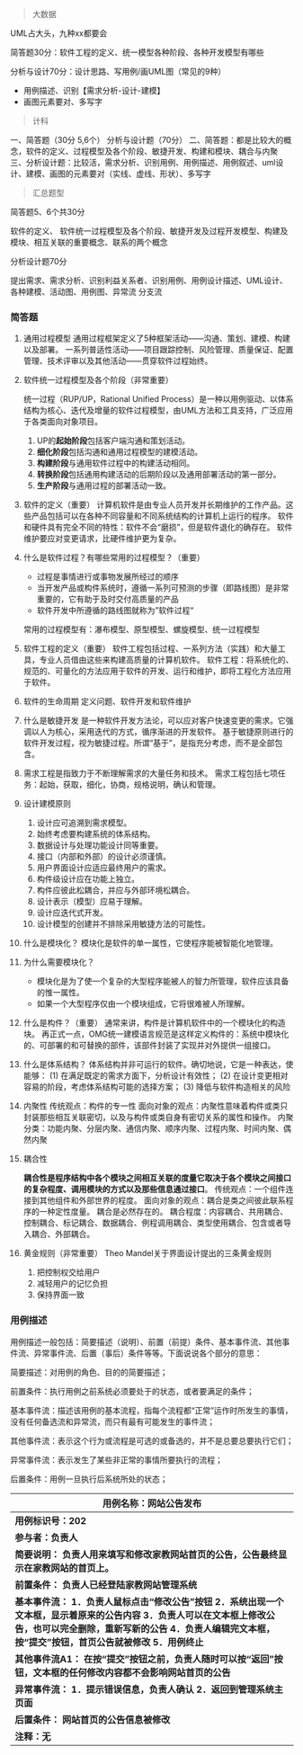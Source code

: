 > 大数据

UML占大头，九种xx都要会

简答题30分：软件工程的定义、统一模型各种阶段、各种开发模型有哪些

分析与设计70分：设计思路、写用例/画UML图（常见的9种）

- 用例描述、识别【需求分析-设计-建模】
- 画图元素要对、多写字

> 计科

一、简答题（30分 5,6个） 分析与设计题（70分）
二、简答题：都是比较大的概念，软件的定义、过程模型及各个阶段、敏捷开发、构建和模块、耦合与内聚
三、分析设计题：比较活，需求分析、识别用例、用例描述、用例叙述、uml设计、建模、画图的元素要对（实线、虚线、形状）、多写字

> 汇总题型

简答题5、6个共30分

软件的定义、 软件统一过程模型及各个阶段、敏捷开发及过程开发模型、构建及模块、相互关联的重要概念、联系的两个概念

分析设计题70分

提出需求、需求分析、识别利益关系者、识别用例、用例设计描述、UML设计、各种建模、活动图、用例图、异常流 分支流



### 简答题

1. 通用过程模型
   通用过程框架定义了5种框架活动——沟通、策划、建模、构建以及部署。
   一系列普适性活动——项目跟踪控制、风险管理、质量保证、配置管理、技术评审以及其他活动——贯穿软件过程始终。

2. 软件统一过程模型及各个阶段（非常重要）

   统一过程（RUP/UP，Rational Unified Process）是一种以用例驱动、以体系结构为核心、迭代及增量的软件过程模型，由UML方法和工具支持，广泛应用于各类面向对象项目。

   1. UP的**起始阶段**包括客户端沟通和策划活动。
   2. **细化阶段**包括沟通和通用过程模型的建模活动。
   3. **构建阶段**与通用软件过程中的构建活动相同。
   4. **转换阶段**包括通用构建活动的后期阶段以及通用部署活动的第一部分。
   5. **生产阶段**与通用过程的部署活动一致。

3. 软件的定义（重要）
   计算机软件是由专业人员开发并长期维护的工作产品。这些产品包括可以在各种不同容量和不同系统结构的计算机上运行的程序。
   软件和硬件具有完全不同的特性：软件不会“磨损”，但是软件退化的确存在。
   软件维护要应对变更请求，比硬件维护更为复杂。

4. 什么是软件过程？有哪些常用的过程模型？（重要）

   - 过程是事情进行或事物发展所经过的顺序
   - 当开发产品或构件系统时，遵循一系列可预测的步骤（即路线图）是非常重要的，它有助于及时交付高质量的产品
   - 软件开发中所遵循的路线图就称为”软件过程“

   常用的过程模型有：瀑布模型、原型模型、螺旋模型、统一过程模型

5. 软件工程的定义（重要）
   软件工程包括过程、一系列方法（实践）和大量工具，专业人员借由这些来构建高质量的计算机软件。
   软件工程：将系统化的、规范的、可量化的方法应用于软件的开发、运行和维护，即将工程化方法应用于软件。

6. 软件的生命周期
   定义问题、软件开发和软件维护

7. 什么是敏捷开发
   是一种软件开发方法论，可以应对客户快速变更的需求。它强调以人为核心，采用迭代的方式，循序渐进的开发软件。
   基于敏捷原则进行的软件开发过程，视为敏捷过程。所谓“基于”，是指充分考虑，而不是全部包含。

8. 需求工程是指致力于不断理解需求的大量任务和技术。
   需求工程包括七项任务：起始，获取，细化，协商，规格说明，确认和管理。

9. 设计建模原则

   1. 设计应可追溯到需求模型。
   2. 始终考虑要构建系统的体系结构。
   3. 数据设计与处理功能设计同等重要。
   4. 接口（内部和外部）的设计必须谨慎。
   5. 用户界面设计应适应最终用户的需求。
   6. 构件级设计应在功能上独立。
   7. 构件应彼此松耦合，并应与外部环境松耦合。
   8. 设计表示（模型）应易于理解。
   9. 设计应迭代式开发。
   10. 设计模型的创建并不排除采用敏捷方法的可能性。

10. 什么是模块化？
      模块化是软件的单一属性，它使程序能被智能化地管理。

11. 为什么需要模块化？

    - 模块化是为了使一个复杂的大型程序能被人的智力所管理，软件应该具备的惟一属性。
    - 如果一个大型程序仅由一个模块组成，它将很难被人所理解。

12. 什么是构件？（重要）
    通常来讲，构件是计算机软件中的一个模块化的构造块。
    再正式一点，OMG统一建模语言规范是这样定义构件的：系统中模块化的、可部署的和可替换的部件，该部件封装了实现并对外提供一组接口。

13. 什么是体系结构？
    体系结构并非可运行的软件。确切地说，它是一种表达，使能够：
    (1) 在满足既定的需求方面下，分析设计有效性；
    (2) 在设计变更相对容易的阶段，考虑体系结构可能的选择方案；
    (3) 降低与软件构造相关的风险

14. 内聚性
    传统观点：构件的专一性
    面向对象的观点：内聚性意味着构件或类只封装那些相互关联密切，以及与构件或类自身有密切关系的属性和操作。
    内聚分类：功能内聚、分层内聚、通信内聚、顺序内聚、过程内聚、时间内聚、偶然内聚

15. 耦合性

    **耦合性是程序结构中各个模块之间相互关联的度量它取决于各个模块之间接口的复杂程度、调用模块的方式以及那些信息通过接口**。
    传统观点：一个组件连接到其他组件和外部世界的程度。
    面向对象的观点：耦合是类之间彼此联系程序的一种定性度量。
    耦合是必然存在的。
    耦合程度：内容耦合、共用耦合、控制耦合、标记耦合、数据耦合、例程调用耦合、类型使用耦合、包含或者导入耦合、外部耦合。

16. 黄金规则（非常重要）
    Theo Mandel关于界面设计提出的三条黄金规则

    1. 把控制权交给用户
    2. 减轻用户的记忆负担
    3. 保持界面一致



### 用例描述

用例描述一般包括：简要描述（说明）、前置（前提）条件、基本事件流、其他事件流、异常事件流、后置（事后）条件等等。下面说说各个部分的意思：

简要描述：对用例的角色、目的的简要描述；

前置条件：执行用例之前系统必须要处于的状态，或者要满足的条件；

基本事件流：描述该用例的基本流程，指每个流程都“正常”运作时所发生的事情，没有任何备选流和异常流，而只有最有可能发生的事件流；

其他事件流：表示这个行为或流程是可选的或备选的，并不是总要总要执行它们；

异常事件流：表示发生了某些非正常的事情所要执行的流程；

后置条件：用例一旦执行后系统所处的状态；

| **用例名称：网站公告发布**                                   |
| ------------------------------------------------------------ |
| **用例标识号：202**                                          |
| **参与者：负责人**                                           |
| **简要说明：  负责人用来填写和修改家教网站首页的公告，公告最终显示在家教网站的首页上。** |
| **前置条件：  负责人已经登陆家教网站管理系统**               |
| **基本事件流：  1．负责人鼠标点击“修改公告”按钮  2．系统出现一个文本框，显示着原来的公告内容  3．负责人可以在文本框上修改公告，也可以完全删除，重新写新的公告  4．负责人编辑完文本框，按“提交”按钮，首页公告就被修改  5．用例终止** |
| **其他事件流A1：  在按“提交”按钮之前，负责人随时可以按“返回”按钮，文本框的任何修改内容都不会影响网站首页的公告** |
| **异常事件流：  1．提示错误信息，负责人确认  2．返回到管理系统主页面** |
| **后置条件：  网站首页的公告信息被修改**                     |
| **注释：无**                                                 |